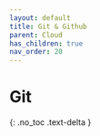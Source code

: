```yaml
---
layout: default
title: Git & Github
parent: Cloud
has_children: true
nav_order: 20
---
```


# Git

{: .no_toc .text-delta }
